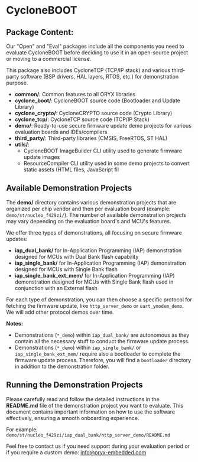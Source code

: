 # CycloneBOOT

## Package Content:

Our "Open" and "Eval" packages include all the components you need to evaluate CycloneBOOT before deciding to use it in an open-source project or moving to a commercial license.

This package also includes CycloneTCP (TCP/IP stack) and various third-party software (BSP drivers, HAL layers, RTOS, etc.) for demonstration purpose.

- **common/**: Common features to all ORYX libraries
- **cyclone_boot/**: CycloneBOOT source code (Bootloader and Update Library)
- **cyclone_crypto/**: CycloneCRYPTO source code (Crypto Library)
- **cyclone_tcp/**: CycloneTCP source code (TCP/IP Stack)
- **demo/**: Ready-to-use secure firmware update demo projects for various evaluation boards and IDEs/compilers
- **third_party/**: Third-party libraries (CMSIS, FreeRTOS, ST HAL)
- **utils/**:
   - CycloneBOOT ImageBuilder CLI utility used to generate firmware update images
   - ResourceCompiler CLI utility used in some demo projects to convert static assets (HTML files, JavaScript fil

## Available Demonstration Projects

The **demo/** directory contains various demonstration projects that are organized per chip vendor and then per evaluation board (example: `demo/st/nucleo_f429zi/`). The number of available demonstration projects may vary depending on the evaluation board's and MCU's features.

We offer three types of demonstrations, all focusing on secure firmware updates:

- **iap_dual_bank/** for In-Application Programming (IAP) demonstration designed for MCUs with Dual Bank flash capability
- **iap_single_bank/** for In-Application Programming (IAP) demonstration designed for MCUs with Single Bank flash
- **iap_single_bank_ext_mem/** for In-Application Programming (IAP) demonstration designed for MCUs with Single Bank flash used in conjunction with an External flash

For each type of demonstration, you can then choose a specific protocol for fetching the firmware update, like `http_server_demo` or `uart_ymodem_demo`. We will add other protocol demos over time.

**Notes:**
- Demonstrations (`*_demo`) within `iap_dual_bank/` are autonomous as they contain all the necessary stuff to conduct the firmware update process.
- Demonstrations (`*_demo`) within `iap_single_bank/` or `iap_single_bank_ext_mem/` require also a bootloader to complete the firmware update process. Therefore, you will find a `bootloader` directory in addition to the demonstration folder.

## Running the Demonstration Projects

Please carefully read and follow the detailed instructions in the  **README.md** file of the demonstration project you want to evaluate. This document contains important information on how to use the software effectively, ensuring a smooth onboarding experience.

For example: `demo/st/nucleo_f429zi/iap_dual_bank/http_server_demo/README.md`

Feel free to contact us if you need support during your evaluation period or if you require a custom demo:
[info@oryx-embedded.com](info@oryx-embedded.com)